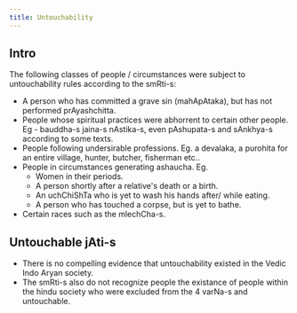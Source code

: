```yaml
---
title: Untouchability
---
```


## Intro
The following classes of people / circumstances were subject to untouchability rules according to the smRti-s:

- A person who has committed a grave sin (mahApAtaka), but has not performed prAyashchitta.
- People whose spiritual practices were abhorrent to certain other people. Eg - bauddha-s jaina-s nAstika-s, even pAshupata-s and sAnkhya-s according to some texts.
- People following undersirable professions. Eg. a devalaka, a purohita for an entire village, hunter, butcher, fisherman etc..
- People in circumstances generating ashaucha. Eg.
    - Women in their periods.
    - A person shortly after a relative's death or a birth.
    - An uchChiShTa who is yet to wash his hands after/ while eating.
    - A person who has touched a corpse, but is yet to bathe.
- Certain races such as the mlechCha-s.

## Untouchable jAti-s

- There is no compelling evidence that untouchability existed in the Vedic Indo Aryan society.
- The smRti-s also do not recognize people the existance of people within the hindu society who were excluded from the 4 varNa-s and untouchable.